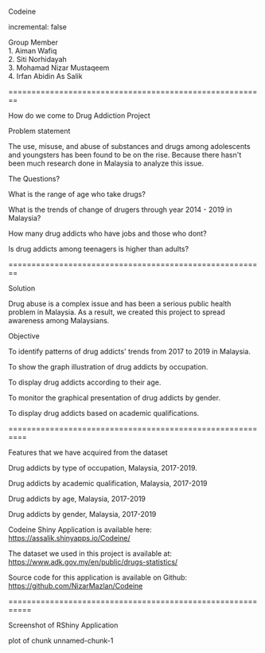 Codeine

incremental: false

<font color = "darkred"> </font>

Group Member <br/> 1. Aiman Wafiq <br/> 2. Siti Norhidayah <br/> 3. Mohamad Nizar Mustaqeem <br/> 4. Irfan Abidin As Salik <br/>

</p>

========================================================

How do we come to Drug Addiction Project

Problem statement

The use, misuse, and abuse of substances and drugs among adolescents and youngsters has been found to be on the rise. Because there hasn't been much research done in Malaysia to analyze this issue.

The Questions?

What is the range of age who take drugs?

What is the trends of change of drugers through year 2014 - 2019 in Malaysia?

How many drug addicts who have jobs and those who dont?

Is drug addicts among teenagers is higher than adults?

========================================================

Solution

Drug abuse is a complex issue and has been a serious public health problem in Malaysia. As a result, we created this project to spread awareness among Malaysians.

Objective

To identify patterns of drug addicts' trends from 2017 to 2019 in Malaysia.

To show the graph illustration of drug addicts by occupation.

To display drug addicts according to their age.

To monitor the graphical presentation of drug addicts by gender.

To display drug addicts based on academic qualifications.

==========================================================

Features that we have acquired from the dataset

Drug addicts by type of occupation, Malaysia, 2017-2019.

Drug addicts by academic qualification, Malaysia, 2017-2019

Drug addicts by age, Malaysia, 2017-2019

Drug addicts by gender, Malaysia, 2017-2019

Codeine Shiny Application is available here: https://assalik.shinyapps.io/Codeine/

The dataset we used in this project is available at: https://www.adk.gov.my/en/public/drugs-statistics/

Source code for this application is available on Github: https://github.com/NizarMazlan/Codeine

===========================================================

Screenshot of RShiny Application

plot of chunk unnamed-chunk-1

